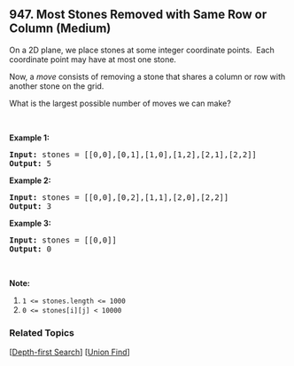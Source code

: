<!--|This file generated by command(leetcode description); DO NOT EDIT.    |-->
<!--+----------------------------------------------------------------------+-->
<!--|@author    Openset <openset.wang@gmail.com>                           |-->
<!--|@link      https://github.com/openset                                 |-->
<!--|@home      https://github.com/openset/leetcode                        |-->
<!--+----------------------------------------------------------------------+-->

## 947. Most Stones Removed with Same Row or Column (Medium)

<p>On a 2D plane, we place stones at some integer coordinate points.&nbsp; Each coordinate point may have at most one stone.</p>

<p>Now, a <em>move</em> consists of removing a stone&nbsp;that shares a column or row with another stone on the grid.</p>

<p>What is the largest possible number of moves we can make?</p>

<p>&nbsp;</p>

<div>
<p><strong>Example 1:</strong></p>

<pre>
<strong>Input: </strong>stones = <span id="example-input-1-2">[[0,0],[0,1],[1,0],[1,2],[2,1],[2,2]]</span>
<strong>Output: </strong>5
</pre>

<div>
<p><strong>Example 2:</strong></p>

<pre>
<strong>Input: </strong>stones = <span id="example-input-2-2">[[0,0],[0,2],[1,1],[2,0],[2,2]]</span>
<strong>Output: </strong>3
</pre>

<div>
<p><strong>Example 3:</strong></p>

<pre>
<strong>Input: </strong>stones = <span id="example-input-3-2">[[0,0]]</span>
<strong>Output: </strong>0
</pre>

<p>&nbsp;</p>

<p><strong><span>Note:</span></strong></p>

<ol>
	<li><code>1 &lt;= stones.length &lt;= 1000</code></li>
	<li><code>0 &lt;= stones[i][j] &lt; 10000</code></li>
</ol>
</div>
</div>
</div>


### Related Topics
[[Depth-first Search](https://github.com/openset/leetcode/tree/master/tag/depth-first-search/README.md)] [[Union Find](https://github.com/openset/leetcode/tree/master/tag/union-find/README.md)] 